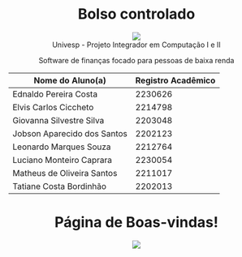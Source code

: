 <h1 align="center">Bolso controlado</h1>

<div align="center">
    <img src="https://github.com/m4th3vz/bolso-controlado-PI/assets/109554163/03f21d9c-10fb-4052-84de-26c9bad71770" />
</div>

<div align="center">
Univesp - Projeto Integrador em Computação I e II

Software de finanças focado para pessoas de baixa renda

Nome do Aluno(a) | Registro Acadêmico
---|---
Ednaldo Pereira Costa | 2230626
Elvis Carlos Ciccheto | 2214798
Giovanna Silvestre Silva | 2203048
Jobson Aparecido dos Santos | 2202123
Leonardo Marques Souza | 2212764
Luciano Monteiro Caprara | 2230054
Matheus de Oliveira Santos | 2211017
Tatiane Costa Bordinhão | 2202013
</div>

<h1 align="center">Página de Boas-vindas!</h1>

<div align="center">
    <img src="https://github.com/m4th3vz/bolso-controlado-PI/assets/109554163/bd324ffd-03a2-47c8-959b-6805c73752b9" />
</div>
